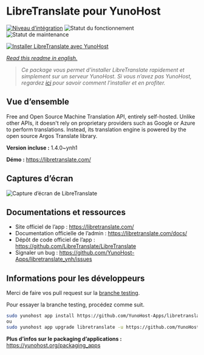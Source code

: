 <!--
N.B.: This README was automatically generated by https://github.com/YunoHost/apps/tree/master/tools/README-generator
It shall NOT be edited by hand.
-->

# LibreTranslate pour YunoHost

[![Niveau d’intégration](https://dash.yunohost.org/integration/libretranslate.svg)](https://dash.yunohost.org/appci/app/libretranslate) ![Statut du fonctionnement](https://ci-apps.yunohost.org/ci/badges/libretranslate.status.svg) ![Statut de maintenance](https://ci-apps.yunohost.org/ci/badges/libretranslate.maintain.svg)

[![Installer LibreTranslate avec YunoHost](https://install-app.yunohost.org/install-with-yunohost.svg)](https://install-app.yunohost.org/?app=libretranslate)

*[Read this readme in english.](./README.md)*

> *Ce package vous permet d’installer LibreTranslate rapidement et simplement sur un serveur YunoHost.
Si vous n’avez pas YunoHost, regardez [ici](https://yunohost.org/#/install) pour savoir comment l’installer et en profiter.*

## Vue d’ensemble

Free and Open Source Machine Translation API, entirely self-hosted. Unlike other APIs, it doesn't rely on proprietary providers such as Google or Azure to perform translations. Instead, its translation engine is powered by the open source Argos Translate library.


**Version incluse :** 1.4.0~ynh1

**Démo :** https://libretranslate.com/

## Captures d’écran

![Capture d’écran de LibreTranslate](./doc/screenshots/screenshot.png)

## Documentations et ressources

* Site officiel de l’app : <https://libretranslate.com/>
* Documentation officielle de l’admin : <https://libretranslate.com/docs/>
* Dépôt de code officiel de l’app : <https://github.com/LibreTranslate/LibreTranslate>
* Signaler un bug : <https://github.com/YunoHost-Apps/libretranslate_ynh/issues>

## Informations pour les développeurs

Merci de faire vos pull request sur la [branche testing](https://github.com/YunoHost-Apps/libretranslate_ynh/tree/testing).

Pour essayer la branche testing, procédez comme suit.

``` bash
sudo yunohost app install https://github.com/YunoHost-Apps/libretranslate_ynh/tree/testing --debug
ou
sudo yunohost app upgrade libretranslate -u https://github.com/YunoHost-Apps/libretranslate_ynh/tree/testing --debug
```

**Plus d’infos sur le packaging d’applications :** <https://yunohost.org/packaging_apps>